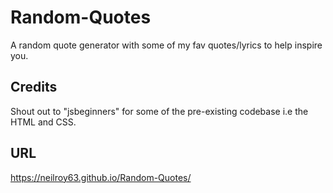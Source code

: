 # Random-Quotes

A random quote generator with some of my fav quotes/lyrics to help inspire you.

## Credits

Shout out to "jsbeginners" for some of the pre-existing codebase i.e the HTML and CSS. 

## URL 

https://neilroy63.github.io/Random-Quotes/ 



